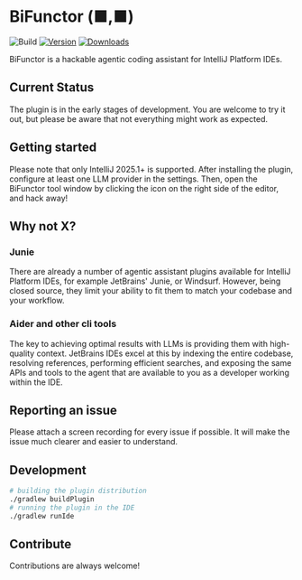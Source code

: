 # BiFunctor (■,■)

![Build](https://github.com/SerCeMan/bifunctor/workflows/Build/badge.svg)
[![Version](https://img.shields.io/jetbrains/plugin/v/MARKETPLACE_ID.svg)](https://plugins.jetbrains.com/plugin/MARKETPLACE_ID)
[![Downloads](https://img.shields.io/jetbrains/plugin/d/MARKETPLACE_ID.svg)](https://plugins.jetbrains.com/plugin/MARKETPLACE_ID)

<!-- Plugin description -->
BiFunctor is a hackable agentic coding assistant for IntelliJ Platform IDEs.

## Current Status

The plugin is in the early stages of development. You are welcome to try it out, but please be aware that not everything
might work as expected.

<!-- Plugin description end -->

## Getting started

Please note that only IntelliJ 2025.1+ is supported. After installing the plugin, configure at least one LLM provider in
the settings. Then, open the BiFunctor tool window by clicking the icon on the right side of the editor, and hack away!

## Why not X?

### Junie

There are already a number of agentic assistant plugins available for IntelliJ Platform IDEs, for example JetBrains'
Junie, or Windsurf. However, being closed source, they limit your ability to fit them to match your codebase and your
workflow.

### Aider and other cli tools

The key to achieving optimal results with LLMs is providing them with high-quality context. JetBrains IDEs excel at this
by indexing the entire codebase, resolving references, performing efficient searches, and exposing the same APIs and
tools to the agent that are available to you as a developer working within the IDE.

## Reporting an issue

Please attach a screen recording for every issue if possible. It will make the issue much clearer and easier to
understand.

## Development

```bash
# building the plugin distribution
./gradlew buildPlugin
# running the plugin in the IDE
./gradlew runIde
```

## Contribute

Contributions are always welcome!
